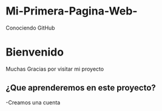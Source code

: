 # Mi-Primera-Pagina-Web-
Conociendo GitHub
# Bienvenido 
Muchas Gracias por visitar mi proyecto 
## ¿Que aprenderemos en este proyecto?
-Creamos una cuenta 

